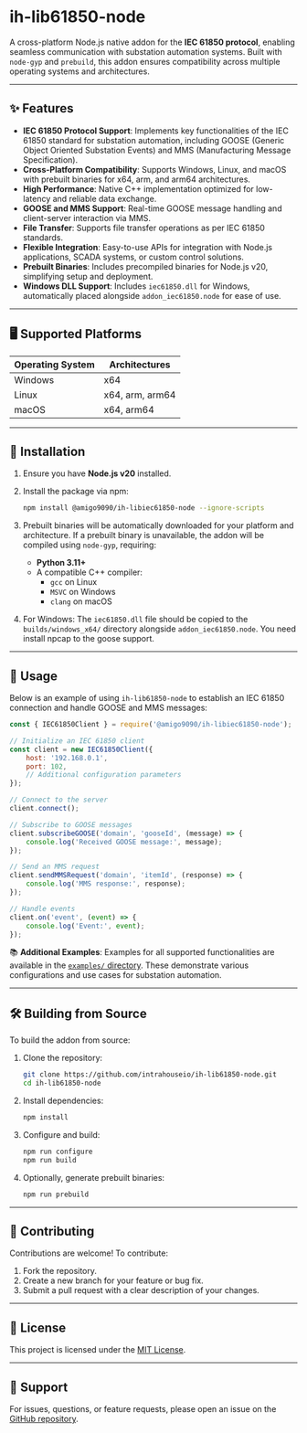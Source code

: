 # ih-lib61850-node

A cross-platform Node.js native addon for the **IEC 61850 protocol**, enabling seamless communication with substation automation systems. Built with `node-gyp` and `prebuild`, this addon ensures compatibility across multiple operating systems and architectures.

---

## ✨ Features

- **IEC 61850 Protocol Support**: Implements key functionalities of the IEC 61850 standard for substation automation, including GOOSE (Generic Object Oriented Substation Events) and MMS (Manufacturing Message Specification).
- **Cross-Platform Compatibility**: Supports Windows, Linux, and macOS with prebuilt binaries for x64, arm, and arm64 architectures.
- **High Performance**: Native C++ implementation optimized for low-latency and reliable data exchange.
- **GOOSE and MMS Support**: Real-time GOOSE message handling and client-server interaction via MMS.
- **File Transfer**: Supports file transfer operations as per IEC 61850 standards.
- **Flexible Integration**: Easy-to-use APIs for integration with Node.js applications, SCADA systems, or custom control solutions.
- **Prebuilt Binaries**: Includes precompiled binaries for Node.js v20, simplifying setup and deployment.
- **Windows DLL Support**: Includes `iec61850.dll` for Windows, automatically placed alongside `addon_iec61850.node` for ease of use.

---

## 🖥️ Supported Platforms

| Operating System | Architectures       |
|------------------|--------------------|
| Windows          | x64                |
| Linux            | x64, arm, arm64    |
| macOS            | x64, arm64         |

---

## 🚀 Installation

1. Ensure you have **Node.js v20** installed.
2. Install the package via npm:

   ```bash
   npm install @amigo9090/ih-libiec61850-node --ignore-scripts
   ```

3. Prebuilt binaries will be automatically downloaded for your platform and architecture. If a prebuilt binary is unavailable, the addon will be compiled using `node-gyp`, requiring:
   - **Python 3.11+**
   - A compatible C++ compiler:
     - `gcc` on Linux
     - `MSVC` on Windows
     - `clang` on macOS
4. For Windows: The `iec61850.dll` file should be copied to the `builds/windows_x64/` directory alongside `addon_iec61850.node`. You need install npcap to the goose support.

---

## 📖 Usage

Below is an example of using `ih-lib61850-node` to establish an IEC 61850 connection and handle GOOSE and MMS messages:

```javascript
const { IEC61850Client } = require('@amigo9090/ih-libiec61850-node');

// Initialize an IEC 61850 client
const client = new IEC61850Client({
    host: '192.168.0.1',
    port: 102,
    // Additional configuration parameters
});

// Connect to the server
client.connect();

// Subscribe to GOOSE messages
client.subscribeGOOSE('domain', 'gooseId', (message) => {
    console.log('Received GOOSE message:', message);
});

// Send an MMS request
client.sendMMSRequest('domain', 'itemId', (response) => {
    console.log('MMS response:', response);
});

// Handle events
client.on('event', (event) => {
    console.log('Event:', event);
});
```

📚 **Additional Examples**: Examples for all supported functionalities are available in the [`examples/` directory](https://github.com/intrahouseio/ih-lib61850-node/tree/main/examples). These demonstrate various configurations and use cases for substation automation.

---

## 🛠️ Building from Source

To build the addon from source:

1. Clone the repository:

   ```bash
   git clone https://github.com/intrahouseio/ih-lib61850-node.git
   cd ih-lib61850-node
   ```

2. Install dependencies:

   ```bash
   npm install
   ```

3. Configure and build:

   ```bash
   npm run configure
   npm run build
   ```

4. Optionally, generate prebuilt binaries:

   ```bash
   npm run prebuild
   ```

---

## 🤝 Contributing

Contributions are welcome! To contribute:

1. Fork the repository.
2. Create a new branch for your feature or bug fix.
3. Submit a pull request with a clear description of your changes.

---

## 📜 License

This project is licensed under the [MIT License](https://github.com/intrahouseio/ih-lib61850-node/blob/main/LICENSE).

---

## 💬 Support

For issues, questions, or feature requests, please open an issue on the [GitHub repository](https://github.com/intrahouseio/ih-lib61850-node/issues).